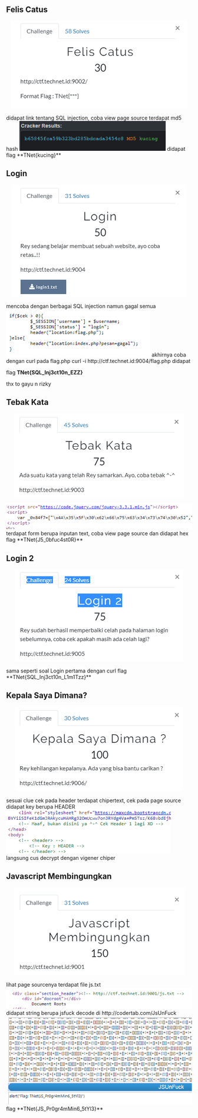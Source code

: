 ## Felis Catus
<p  align="center"><img src="img/web1.PNG"/></p>
didapat link tentang SQL injection, coba view page source terdapat md5 hash
<img src="img/web1a.PNG"/>
didapat flag **TNet{kucing}**

## Login
<p  align="center"><img src="img/web2.PNG"/></p>
mencoba dengan berbagai SQL injection namun gagal semua

<img src="img/web2a.png"/>
 akhirnya coba dengan curl pada flag.php curl -i http://ctf.technet.id:9004/flag.php
didapat 
  
 flag **TNet{SQL_Inj3ct10n_EZZ}**
 
 thx to gayu n rizky
 
## Tebak Kata
<p  align="center"><img src="img/web3.PNG"/></p>
<img src="img/web3a.PNG"/>
terdapat form berupa inputan text, coba view page source dan didapat hex 
flag **TNet{J5_0bfuc4st0R}**

## Login 2
<p  align="center"><img src="img/web4.PNG"/></p>
sama seperti soal Login pertama dengan curl
flag **TNet{SQL_Inj3ct10n_L1m1Tzz}**

## Kepala Saya Dimana?
<p  align="center"><img src="img/web5.PNG"/></p>
sesuai clue cek pada header terdapat chipertext, cek pada page source didapat key berupa HEADER

<img src="img/web5a.PNG"/>
langsung cus decrypt dengan vigener chiper


## Javascript Membingungkan
<p  align="center"><img src="img/web6.PNG"/></p>
lihat page sourcenya terdapat file js.txt
<img src="img/web6a.PNG"/>
didapat string berupa jsfuck decode di http://codertab.com/JsUnFuck
<img src="img/web6b.PNG"/>
flag **TNet{JS_Pr0gr4mMin6_5tYl3}**






